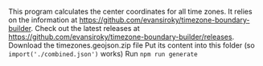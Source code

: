 This program calculates the center coordinates for all time zones.
It relies on the information at https://github.com/evansiroky/timezone-boundary-builder.
Check out the latest releases at https://github.com/evansiroky/timezone-boundary-builder/releases.
Download the timezones.geojson.zip file
Put its content into this folder (so `import('./combined.json')` works)
Run `npm run generate`
